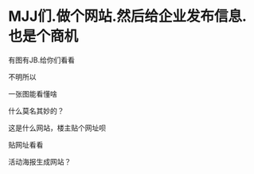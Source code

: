 # MJJ们.做个网站.然后给企业发布信息.也是个商机


有图有JB.给你们看看

不明所以

一张图能看懂啥 <img src="static/image/smiley/yct/003.gif" smilieid="50" border="0" alt="" />

什么莫名其妙的？<img id="aimg_aOJZe" onclick="zoom(this, this.src, 0, 0, 0)" class="zoom" src="https://cdn.jsdelivr.net/gh/hishis/forum-master/public/images/patch.gif" onmouseover="img_onmouseoverfunc(this)" onload="thumbImg(this)" border="0" alt="" />

这是什么网站，楼主贴个网址呗<img id="aimg_zbMRl" onclick="zoom(this, this.src, 0, 0, 0)" class="zoom" src="https://cdn.jsdelivr.net/gh/hishis/forum-master/public/images/patch.gif" onmouseover="img_onmouseoverfunc(this)" onload="thumbImg(this)" border="0" alt="" />

贴网址看看

活动海报生成网站？

